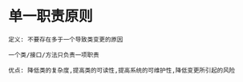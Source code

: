 # 单一职责原则

    定义: 不要存在多于一个导致类变更的原因
    
    一个类/接口/方法只负责一项职责
    
    优点: 降低类的复杂度,提高类的可读性,提高系统的可维护性,降低变更所引起的风险